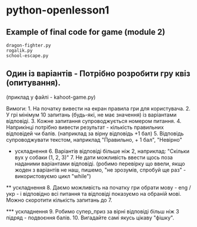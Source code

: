 # python-openlesson1
## Example of final code for game (module 2)
	dragon-fighter.py
	rogalik.py
	school-escape.py

## Один із варіантів - Потрібно розробити гру квіз (опитування).
(приклад у файлі - kahoot-game.py)

Вимоги:
	1. На початку вивести на екран правила гри для користувача.
	2. У грі мінімум 10 запитань (будь-які, не має значення) із варіантами відповіді.
	3. Кожне запитання супроводжується номером питання.
	4. Наприкінці потрібно вивести результат - кількість правильних відповідей чи балів.
		(наприклад за вірну відповідь +1 бал)
	5. Відповідь супроводжувати текстом, наприклад "Правильно, + 1 бал", "Невірно"

* ускладнення
	6. Варіантів відповіді більше ніж 2, наприклад: "Скільки вух у собаки (1, 2, 3)"
	7. Не дати можливість ввести щось поза наданими варіантами відповіді.
		(робимо перевірку що ввели, якщо жоден з варіантів не наш,
		 пишемо, "не зрозумів, спробуй ще раз" - використовуємо цикл "while")

** ускладнення
	8. Даємо можливість на початку гри обрати мову - eng / укр - і відповідно всі питання
		 та відповіді показуємо на обраній мові. Можно скоротити кількість запитань до 7.

*** ускладнення
	9. Робимо супер_приз за вірні відповіді більш ніж 3 підряд - подвоєння балів.
	10. Вигадайте самі якусь цікаву "фішку".
